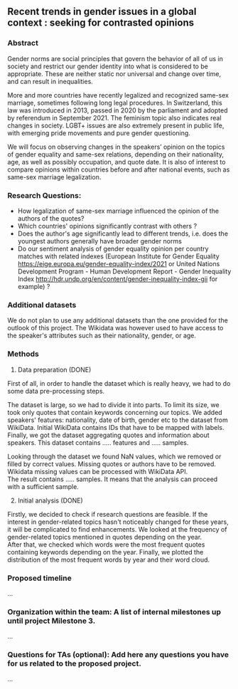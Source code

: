 ## Recent trends in gender issues in a global context : seeking for contrasted opinions

### Abstract

Gender norms are social principles that govern the behavior of all of us in society and restrict our gender identity into what is considered to be appropriate. These are neither static nor universal and change over time, and can result in inequalities. 

More and more countries have recently legalized and recognized same-sex marriage, sometimes following long legal procedures. In Switzerland, this law was introduced in 2013, passed in 2020 by the parliament and adopted by referendum in September 2021.
The feminism topic also indicates real changes in society. LGBT+ issues are also extremely present in public life, with emerging pride movements and pure gender questioning.

We will focus on observing changes in the speakers’ opinion on the topics of gender equality and same-sex relations, depending on their nationality, age, as well as possibly occupation, and quote date. It is also of interest to compare opinions within countries before and after national events, such as same-sex marriage legalization.



### Research Questions:

- How legalization of same-sex marriage influenced the opinion of the authors of the quotes?
- Which countries' opinions significantly contrast with others ?
- Does the author's age significantly lead to different trends, i.e. does the youngest authors generally have broader gender norms 
- Do our sentiment analysis of gender equality opinion per country matches with related indexes (European Institute for Gender Equality https://eige.europa.eu/gender-equality-index/2021 or United Nations Development Program - Human Development Report - Gender Inequality Index http://hdr.undp.org/en/content/gender-inequality-index-gii for example) ?


### Additional datasets

We do not plan to use any additional datasets than the one provided for the outlook of this project.
The Wikidata was however used to have access to the speaker's attributes such as their nationality, gender, or age.


### Methods

1) Data preparation (DONE)

First of all, in order to handle the dataset which is really heavy, we had to do some data pre-processing steps.

The dataset is large, so we had to divide it into parts. 
To limit its size, we took only quotes that contain keywords concerning our topics. 
We added speakers' features: nationality, date of birth, gender etc to the dataset from WikiData. 
Initial WikiData contains IDs that have to be mapped with labels.   
Finally, we got the dataset aggregating quotes and information about speakers. 
This dataset contains ..... features and ..... samples.

Looking through the dataset we found NaN values, which we removed or filled by correct values. 
Missing quotes or authors have to be removed. 
Wikidata missing values can be processed with WikiData API.  
The result contains ..... samples. It means that the analysis can proceed with a sufficient sample. 

2) Initial analysis (DONE)

Firstly, we decided to check if research questions are feasible. 
If the interest in gender-related topics hasn't noticeably changed for these years, it will be complicated to find enhancements. 
We looked at the frequency of gender-related topics mentioned in quotes depending on the year.   
After that, we checked which words were the most frequent quotes containing keywords depending on the year.
Finally, we plotted the distribution of the most frequent words by year and their word cloud.  

### Proposed timeline

...

### Organization within the team: A list of internal milestones up until project Milestone 3.

...

### Questions for TAs (optional): Add here any questions you have for us related to the proposed project.

...
